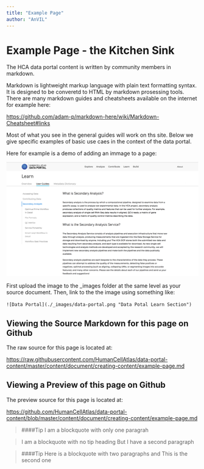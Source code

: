 ```yaml
---
title: "Example Page"
author: "AnVIL"
---
```


# Example Page - the Kitchen Sink
 
The HCA data portal content is written by community members in markdown.

Markdown is lightweight markup language with plain text formatting syntax. It is designed to be converetd to HTML by markdown prosessing tools. There are many markdown guides and cheatsheets available on the internet for example here: 

https://github.com/adam-p/markdown-here/wiki/Markdown-Cheatsheet#links

Most of what you see in the general guides will work on ths site. Below we give specific examples of  basic use caes in the context of the data portal.

Here for example is a demo of adding an immage to a page:

![Data Portal](./_images/data-portal.png "Data Potal Learn Section")

First upload the image to the _images folder at the same level as your source document.
Then, link to the the image using something like:

```![Data Portal](./_images/data-portal.png "Data Potal Learn Section")```

## Viewing the Source Markdown for this page on Github

The raw source for this page is located at:

https://raw.githubusercontent.com/HumanCellAtlas/data-portal-content/master/content/document/creating-content/example-page.md

## Viewing a Preview of this page on Github

The preview source for this page is located at:

https://github.com/HumanCellAtlas/data-portal-content/blob/master/content/document/creating-content/example-page.md

>####Tip
>I am a blockquote with only one paragrah

>I am a blockquote with no tip heading
>But I have a second paragraph

>####Tip
>Here is a blockquote with two paragraphs and
>This is the second one
